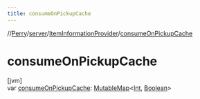 ```yaml
---
title: consumeOnPickupCache
---
```

//[Perry](../../../index.html)/[server](../index.html)/[ItemInformationProvider](index.html)/[consumeOnPickupCache](consume-on-pickup-cache.html)



# consumeOnPickupCache



[jvm]\
var [consumeOnPickupCache](consume-on-pickup-cache.html): [MutableMap](https://kotlinlang.org/api/latest/jvm/stdlib/kotlin.collections/-mutable-map/index.html)<[Int](https://kotlinlang.org/api/latest/jvm/stdlib/kotlin/-int/index.html), [Boolean](https://kotlinlang.org/api/latest/jvm/stdlib/kotlin/-boolean/index.html)>




